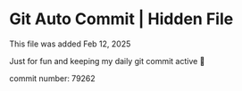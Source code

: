 # Git Auto Commit | Hidden File

This file was added Feb 12, 2025

Just for fun and keeping my daily git commit active 🤪

commit number: 79262
